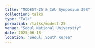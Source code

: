 ```yaml
---
title: "MODEST-25 & IAU Symposium 398"
collection: talks
type: "Talk"
permalink: /talks/modest-25
venue: "Seoul National University"
date: 2025-06-18
location: "Seoul, South Korea"
---
```


